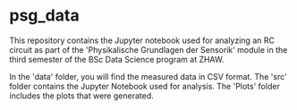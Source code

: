 # psg_data

This repository contains the Jupyter notebook used for analyzing an RC circuit as part of the 'Physikalische Grundlagen der Sensorik' module in the third semester of the BSc Data Science program at ZHAW.

In the 'data' folder, you will find the measured data in CSV format.
The 'src' folder contains the Jupyter Notebook used for analysis.
The 'Plots' folder includes the plots that were generated.
